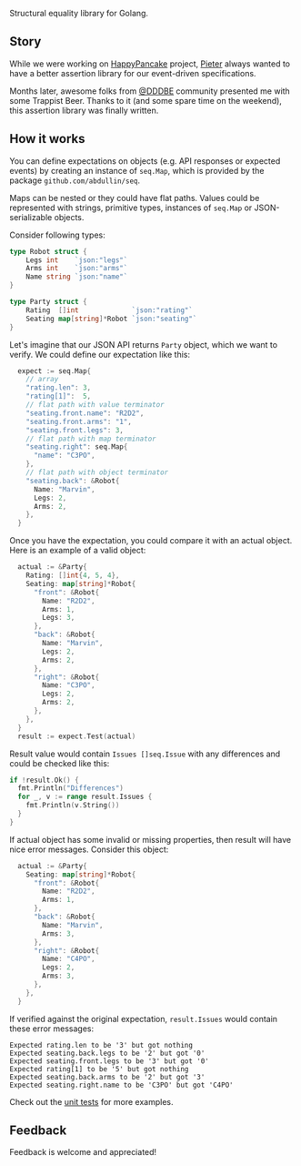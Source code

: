 Structural equality library for Golang.

## Story

While we were working on [HappyPancake](http://abdullin.com/happypancake/) project, [Pieter](https://twitter.com/pjvds) always wanted to have a better assertion library for our event-driven specifications.

Months later, awesome folks from [@DDDBE](https://twitter.com/dddbe) community presented me with some Trappist Beer. Thanks to it (and some spare time on the weekend), this assertion library was finally written.

## How it works

You can define expectations on objects (e.g. API responses or expected events) by creating an instance of `seq.Map`, which is provided by the package `github.com/abdullin/seq`.

Maps can be nested or they could have flat paths. Values could be represented with strings, primitive types, instances of `seq.Map` or JSON-serializable objects.

Consider following types:

```go
type Robot struct {
    Legs int    `json:"legs"`
    Arms int    `json:"arms"`
    Name string `json:"name"`
}

type Party struct {
    Rating  []int             `json:"rating"`
    Seating map[string]*Robot `json:"seating"`
}
```
Let's imagine that our JSON API returns `Party` object, which we want to verify. We could define our expectation like this:

```go
  expect := seq.Map{
    // array
    "rating.len": 3,
    "rating[1]":  5,
    // flat path with value terminator
    "seating.front.name": "R2D2",
    "seating.front.arms": "1",
    "seating.front.legs": 3,
    // flat path with map terminator
    "seating.right": seq.Map{
      "name": "C3PO",
    },
    // flat path with object terminator
    "seating.back": &Robot{
      Name: "Marvin",
      Legs: 2,
      Arms: 2,
    },
  }

```
Once you have the expectation, you could compare it with an actual object. Here is an example of a valid object:
```go
  actual := &Party{
    Rating: []int{4, 5, 4},
    Seating: map[string]*Robot{
      "front": &Robot{
        Name: "R2D2",
        Arms: 1,
        Legs: 3,
      },
      "back": &Robot{
        Name: "Marvin",
        Legs: 2,
        Arms: 2,
      },
      "right": &Robot{
        Name: "C3PO",
        Legs: 2,
        Arms: 2,
      },
    },
  }
  result := expect.Test(actual)

```
Result value would contain `Issues []seq.Issue` with any differences and could be checked like this:

```go
if !result.Ok() {
  fmt.Println("Differences")
  for _, v := range result.Issues {
    fmt.Println(v.String())
  }
}
```

If actual object has some invalid or missing properties, then result will have nice error messages. Consider this object:

```go
  actual := &Party{
    Seating: map[string]*Robot{
      "front": &Robot{
        Name: "R2D2",
        Arms: 1,
      },
      "back": &Robot{
        Name: "Marvin",
        Arms: 3,
      },
      "right": &Robot{
        Name: "C4PO",
        Legs: 2,
        Arms: 3,
      },
    },
  }

```

If verified against the original expectation, `result.Issues` would contain these error messages:

```
Expected rating.len to be '3' but got nothing
Expected seating.back.legs to be '2' but got '0'
Expected seating.front.legs to be '3' but got '0'
Expected rating[1] to be '5' but got nothing
Expected seating.back.arms to be '2' but got '3'
Expected seating.right.name to be 'C3PO' but got 'C4PO'
```
Check out the [unit tests](https://github.com/abdullin/seq/blob/master/seq_test.go) for more examples.

## Feedback

Feedback is welcome and appreciated!
